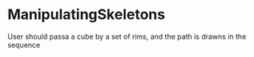 # ManipulatingSkeletons
User should passa a cube by a set of rims, and the path is drawns in the sequence
